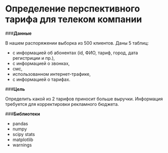 # Определение перспективного тарифа для телеком компании

###**Данные**

В нашем распоряжении выборка из 500 клиентов. Даны 5 таблиц:
- с информацией об абонентах (id, ФИО, тариф, город, дата регистриции и пр.),
- с информацией о звонках,
- смс,
- использованном интернет-трафике,
- с информацией о тарифах.

###**Цель**

Определить какой из 2 тарифов приносит больше выручки. Информация требуется для корректировки рекламного бюджета.

###**Библиотеки**

- pandas
- numpy
- scipy stats
- matplotlib
- warnings
